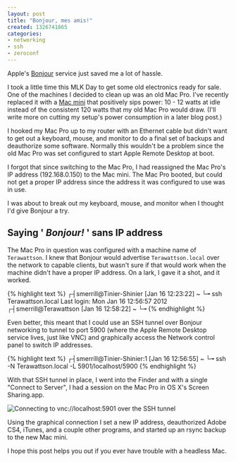 ```yaml
---
layout: post
title: "Bonjour, mes amis!"
created: 1326741865
categories:
- networking
- ssh
- zeroconf
---
```


Apple's [Bonjour](http://developer.apple.com/library/mac/#documentation/Cocoa/Conceptual/NetServices/Introduction.html#//apple_ref/doc/uid/10000119i) service just saved me a lot of hassle.

I took a little time this MLK Day to get some old electronics ready for sale. One of the machines I decided to clean up was an old Mac Pro. I've recently replaced it with a [Mac mini](http://www.apple.com/macmini/server/) that positively sips power: 10 - 12 watts at idle instead of the consistent 120 watts that my old Mac Pro would draw. (I'll write more on cutting my setup's power consumption in a later blog post.)

I hooked my Mac Pro up to my router with an Ethernet cable but didn't want to get out a keyboard, mouse, and monitor to do a final set of backups and deauthorize some software. Normally this wouldn't be a problem since the old Mac Pro was set configured to start Apple Remote Desktop at boot.

I forgot that since switching to the Mac Pro, I had reassigned the Mac Pro's IP address (192.168.0.150) to the Mac mini. The Mac Pro booted, but could not get a proper IP address since the address it was configured to use was in use.

I was about to break out my keyboard, mouse, and monitor when I thought I'd give Bonjour a try.

<!-- break -->

## Saying ' _Bonjour!_ ' sans IP address

The Mac Pro in question was configured with a machine name of `Terawattson`. I knew that Bonjour would advertise `Terawattson.local` over the network to capable clients, but wasn't sure if that would work when the machine didn't have a proper IP address. On a lark, I gave it a shot, and it worked.

{% highlight text %}
 ┌┤smerrill@Tinier-Shinier [Jan 16 12:23:22] ~
 └╼ ssh Terawattson.local
Last login: Mon Jan 16 12:56:57 2012
 ┌┤smerrill@Terawattson [Jan 16 12:58:22] ~
 └╼
{% endhighlight %}

Even better, this meant that I could use an SSH tunnel over Bonjour networking to tunnel to port 5900 (where the Apple Remote Desktop service lives, just like VNC) and graphically access the Network control panel to switch IP addresses.

{% highlight text %}
 ┌┤smerrill@Tinier-Shinier:1 [Jan 16 12:56:55] ~
 └╼ ssh -N Terawattson.local -L 5901/localhost/5900
{% endhighlight %}

With that SSH tunnel in place, I went into the Finder and with a single "Connect to Server", I had a session on the Mac Pro in OS X's Screen Sharing.app.

![Connecting to vnc://localhost:5901 over the SSH tunnel](https://img.skitch.com/20120116-f45bhy6g7bprfjgug1818f8xn9.jpg)

Using the graphical connection I set a new IP address, deauthorized Adobe CS4, iTunes, and a couple other programs, and started up an rsync backup to the new Mac mini.

I hope this post helps you out if you ever have trouble with a headless Mac.

